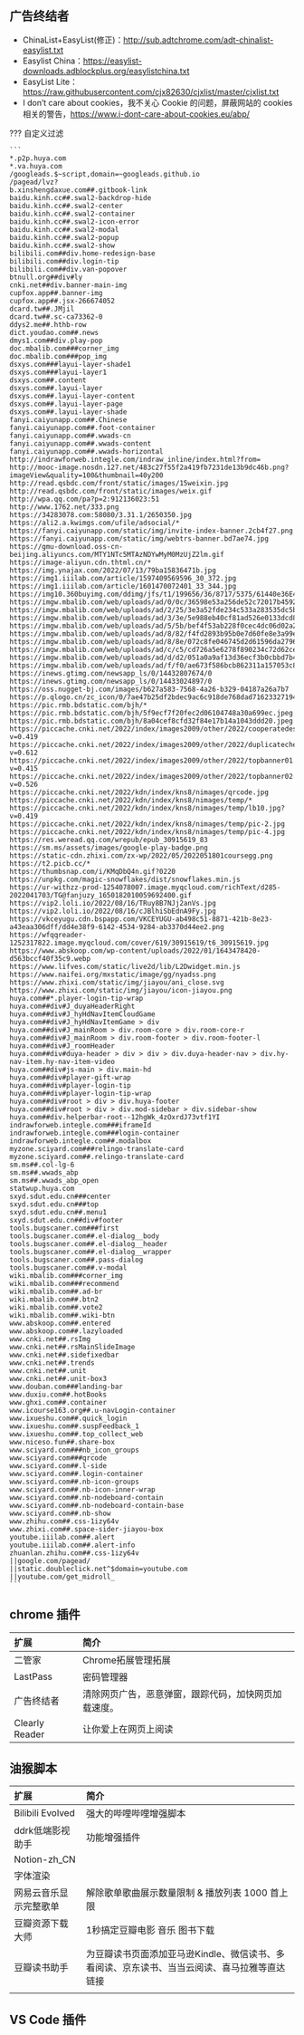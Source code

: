 ## 广告终结者

- ChinaList+EasyList(修正)：<http://sub.adtchrome.com/adt-chinalist-easylist.txt>
- Easylist China：<https://easylist-downloads.adblockplus.org/easylistchina.txt>
- EasyList Lite：<https://raw.githubusercontent.com/cjx82630/cjxlist/master/cjxlist.txt>
- I don’t care about cookies，我不关心 Cookie 的问题，屏蔽网站的 cookies 相关的警告，<https://www.i-dont-care-about-cookies.eu/abp/>

??? 自定义过滤

    ```
    *.p2p.huya.com
    *.va.huya.com
    /googleads.$~script,domain=~googleads.github.io
    /pagead/lvz?
    b.xinshengdaxue.com##.gitbook-link
    baidu.kinh.cc##.swal2-backdrop-hide
    baidu.kinh.cc##.swal2-center
    baidu.kinh.cc##.swal2-container
    baidu.kinh.cc##.swal2-icon-error
    baidu.kinh.cc##.swal2-modal
    baidu.kinh.cc##.swal2-popup
    baidu.kinh.cc##.swal2-show
    bilibili.com##div.home-redesign-base
    bilibili.com##div.login-tip
    bilibili.com##div.van-popover
    btnull.org##div#ly
    cnki.net##div.banner-main-img
    cupfox.app##.banner-img
    cupfox.app##.jsx-266674052
    dcard.tw##.JMjil
    dcard.tw##.sc-ca73362-0
    ddys2.me##.hthb-row
    dict.youdao.com##.news
    dmys1.com##div.play-pop
    doc.mbalib.com###corner_img
    doc.mbalib.com###pop_img
    dsxys.com###layui-layer-shade1
    dsxys.com###layui-layer1
    dsxys.com##.content
    dsxys.com##.layui-layer
    dsxys.com##.layui-layer-content
    dsxys.com##.layui-layer-page
    dsxys.com##.layui-layer-shade
    fanyi.caiyunapp.com##.Chinese
    fanyi.caiyunapp.com##.foot-container
    fanyi.caiyunapp.com##.wwads-cn
    fanyi.caiyunapp.com##.wwads-content
    fanyi.caiyunapp.com##.wwads-horizontal
    http://indrawforweb.integle.com/indraw_inline/index.html?from=
    http://mooc-image.nosdn.127.net/483c27f55f2a419fb7231de13b9dc46b.png?imageView&quality=100&thumbnail=40y200
    http://read.qsbdc.com/front/static/images/15weixin.jpg
    http://read.qsbdc.com/front/static/images/weix.gif
    http://wpa.qq.com/pa?p=2:912136023:51
    http://www.1762.net/333.png
    https://34283078.com:58080/3.31.1/2650350.jpg
    https://ali2.a.kwimgs.com/ufile/adsocial/*
    https://fanyi.caiyunapp.com/static/img/invite-index-banner.2cb4f27.png
    https://fanyi.caiyunapp.com/static/img/webtrs-banner.bd7ae74.jpg
    https://gmu-download.oss-cn-beijing.aliyuncs.com/MTY1NTc5MTAzNDYwMyM0MzUjZ2lm.gif
    https://image-aliyun.cdn.thtml.cn/*
    https://img.ynajax.com/2022/07/13/79ba15836471b.jpg
    https://img1.iiilab.com/article/1597409569596_30_372.jpg
    https://img1.iiilab.com/article/1601470072401_33_344.jpg
    https://img10.360buyimg.com/ddimg/jfs/t1/199656/36/8717/5375/61440e36E46ff9c40/1a2df5a7dcb713fb.png
    https://imgw.mbalib.com/web/uploads/ad/0/0c/36598e53a256de52c72017b4592e9564.png
    https://imgw.mbalib.com/web/uploads/ad/2/25/3e3a52fde234c533a283535dc5b8396d.png
    https://imgw.mbalib.com/web/uploads/ad/3/3e/5e988eb40cf81ad526e0133dcd8f95f8.gif
    https://imgw.mbalib.com/web/uploads/ad/5/5b/bef4f53ab228f0cec4dc06d02a28fe5f.png
    https://imgw.mbalib.com/web/uploads/ad/8/82/f4fd2893b95b0e7d60fe8e3a99e3bb7b.gif
    https://imgw.mbalib.com/web/uploads/ad/8/8e/072c8fe046745d2d61596da27963edea.png
    https://imgw.mbalib.com/web/uploads/ad/c/c5/cd726a5e6278f890234c72d62ce6c430.jpg
    https://imgw.mbalib.com/web/uploads/ad/d/d2/051a0a9af13d36ecf3b0cbbd7b408c98.png
    https://imgw.mbalib.com/web/uploads/ad/f/f0/ae673f586bcb862311a157053c8943d6.jpg
    https://inews.gtimg.com/newsapp_ls/0/14432807674/0
    https://inews.gtimg.com/newsapp_ls/0/14433024897/0
    https://oss.nugget-bj.com/images/b627a583-7568-4a26-b329-04187a26a7b7
    https://p.qlogo.cn/zc_icon/0/7ae47b25df2bdec9ac6c918de768dad716233271942013/0.png
    https://pic.rmb.bdstatic.com/bjh/*
    https://pic.rmb.bdstatic.com/bjh/5f9ecf7f20fec2d06104748a30a699ec.jpeg
    https://pic.rmb.bdstatic.com/bjh/8a04cef8cfd32f84e17b14a1043ddd20.jpeg
    https://piccache.cnki.net/2022/index/images2009/other/2022/cooperatedescription/banner.jpg?v=0.419
    https://piccache.cnki.net/2022/index/images2009/other/2022/duplicatecheck/banner.jpg?v=0.612
    https://piccache.cnki.net/2022/index/images2009/other/2022/topbanner01.jpg?v=0.415
    https://piccache.cnki.net/2022/index/images2009/other/2022/topbanner02.jpg?v=0.526
    https://piccache.cnki.net/2022/kdn/index/kns8/nimages/qrcode.jpg
    https://piccache.cnki.net/2022/kdn/index/kns8/nimages/temp/*
    https://piccache.cnki.net/2022/kdn/index/kns8/nimages/temp/lb10.jpg?v=0.419
    https://piccache.cnki.net/2022/kdn/index/kns8/nimages/temp/pic-2.jpg
    https://piccache.cnki.net/2022/kdn/index/kns8/nimages/temp/pic-4.jpg
    https://res.weread.qq.com/wrepub/epub_30915619_83
    https://sm.ms/assets/images/google-play-badge.png
    https://static-cdn.zhixi.com/zx-wp/2022/05/2022051801coursegg.png
    https://t2.picb.cc/*
    https://thumbsnap.com/i/KMqDbQ4n.gif?0220
    https://unpkg.com/magic-snowflakes/dist/snowflakes.min.js
    https://ur-withzz-prod-1254078007.image.myqcloud.com/richText/d285-2022041703/TG@fanjuzy_1650182010059692400.gif
    https://vip2.loli.io/2022/08/16/TRuy8B7NJj2anVs.jpg
    https://vip2.loli.io/2022/08/16/cJBlhiSbEdnA9Fy.jpg
    https://vkceyugu.cdn.bspapp.com/VKCEYUGU-ab498c51-8871-421b-8e23-a43eaa306dff/dd4e38f9-6142-4534-9284-ab3370d44ee2.png
    https://wfqqreader-1252317822.image.myqcloud.com/cover/619/30915619/t6_30915619.jpg
    https://www.abskoop.com/wp-content/uploads/2022/01/1643478420-d563bccf40f35c9.webp
    https://www.lifves.com/static/live2d/lib/L2Dwidget.min.js
    https://www.naifei.org/mxstatic/image/gg/nyadss.png
    https://www.zhixi.com/static/img/jiayou/ani_close.svg
    https://www.zhixi.com/static/img/jiayou/icon-jiayou.png
    huya.com##*.player-login-tip-wrap
    huya.com##div#J_duyaHeaderRight
    huya.com##div#J_hyHdNavItemCloudGame
    huya.com##div#J_hyHdNavItemGame > div
    huya.com##div#J_mainRoom > div.room-core > div.room-core-r
    huya.com##div#J_mainRoom > div.room-footer > div.room-footer-l
    huya.com##div#J_roomHeader
    huya.com##div#duya-header > div > div > div.duya-header-nav > div.hy-nav-item.hy-nav-item-video
    huya.com##div#js-main > div.main-hd
    huya.com##div#player-gift-wrap
    huya.com##div#player-login-tip
    huya.com##div#player-login-tip-wrap
    huya.com##div#root > div > div.huya-footer
    huya.com##div#root > div > div.mod-sidebar > div.sidebar-show
    huya.com##div.helperbar-root--12hgWk_4zOxrdJ73vtf1YI
    indrawforweb.integle.com###iframeId
    indrawforweb.integle.com###login-container
    indrawforweb.integle.com##.modalbox
    myzone.sciyard.com###relingo-translate-card
    myzone.sciyard.com##.relingo-translate-card
    sm.ms##.col-lg-6
    sm.ms##.wwads_abp
    sm.ms##.wwads_abp_open
    statwup.huya.com
    sxyd.sdut.edu.cn###center
    sxyd.sdut.edu.cn###top
    sxyd.sdut.edu.cn##.menu1
    sxyd.sdut.edu.cn##div#footer
    tools.bugscaner.com###first
    tools.bugscaner.com##.el-dialog__body
    tools.bugscaner.com##.el-dialog__header
    tools.bugscaner.com##.el-dialog__wrapper
    tools.bugscaner.com##.pass-dialog
    tools.bugscaner.com##.v-modal
    wiki.mbalib.com###corner_img
    wiki.mbalib.com###recommend
    wiki.mbalib.com##.ad-br
    wiki.mbalib.com##.btn2
    wiki.mbalib.com##.vote2
    wiki.mbalib.com##.wiki-btn
    www.abskoop.com##.entered
    www.abskoop.com##.lazyloaded
    www.cnki.net##.rsImg
    www.cnki.net##.rsMainSlideImage
    www.cnki.net##.sidefixedbar
    www.cnki.net##.trends
    www.cnki.net##.unit
    www.cnki.net##.unit-box3
    www.douban.com###landing-bar
    www.duxiu.com##.hotBooks
    www.ghxi.com##.container
    www.icourse163.org##.u-navLogin-container
    www.ixueshu.com##.quick_login
    www.ixueshu.com##.suspFeedback_1
    www.ixueshu.com##.top_collect_web
    www.niceso.fun##.share-box
    www.sciyard.com###nb_icon_groups
    www.sciyard.com###qrcode
    www.sciyard.com##.l-side
    www.sciyard.com##.login-container
    www.sciyard.com##.nb-icon-groups
    www.sciyard.com##.nb-icon-inner-wrap
    www.sciyard.com##.nb-nodeboard-contain
    www.sciyard.com##.nb-nodeboard-contain-base
    www.sciyard.com##.nb-show
    www.zhihu.com##.css-1izy64v
    www.zhixi.com##.space-sider-jiayou-box
    youtube.iiilab.com##.alert
    youtube.iiilab.com##.alert-info
    zhuanlan.zhihu.com##.css-1izy64v
    ||google.com/pagead/
    ||static.doubleclick.net^$domain=youtube.com
    ||youtube.com/get_midroll_
    ```

## chrome 插件

| 扩展           | 简介                                                 |
| :------------- | :--------------------------------------------------- |
| 二管家         | Chrome拓展管理拓展                                   |
| LastPass       | 密码管理器                                           |
| 广告终结者     | 清除网页广告，恶意弹窗，跟踪代码，加快网页加载速度。 |
| Clearly Reader | 让你爱上在网页上阅读                                 |

## 油猴脚本

| 扩展                   | 简介                                                                                         |
| :--------------------- | :------------------------------------------------------------------------------------------- |
| Bilibili Evolved       | 强大的哔哩哔哩增强脚本                                                                       |
| ddrk低端影视助手       | 功能增强插件                                                                                 |
| Notion-zh_CN           |                                                                                              |
| 字体渲染               |                                                                                              |
| 网易云音乐显示完整歌单 | 解除歌单歌曲展示数量限制 & 播放列表 1000 首上限                                              |
| 豆瓣资源下载大师       | 1秒搞定豆瓣电影 音乐 图书下载                                                                |
| 豆瓣读书助手           | 为豆瓣读书页面添加亚马逊Kindle、微信读书、多看阅读、京东读书、当当云阅读、喜马拉雅等直达链接 |
|                        |                                                                                              |


## VS Code 插件

